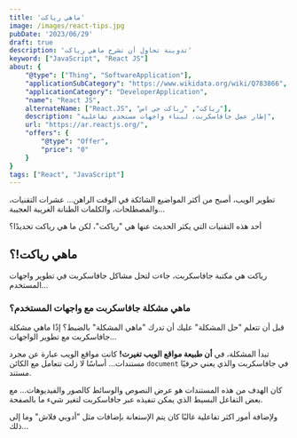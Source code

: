 ```yaml
---
title: 'ماهي رياكت'
image: /images/react-tips.jpg
pubDate: '2023/06/29'
draft: true
description: 'تدوينة تحاول أن تشرح ماهي رياكت'
keyword: ["JavaScript", "React JS"]
about: {
    "@type": ["Thing", "SoftwareApplication"],
    "applicationSubCategory": "https://www.wikidata.org/wiki/Q783866",
    "applicationCategory": "DeveloperApplication",
    "name": "React JS",
    alternateName: ["React.JS", "رياكت", "رياكت جي اس"], 
    description: "إطار عمل جافاسكربت، لبناء واجهات مستخدم تفاعلية",
    url: "https://ar.reactjs.org/",
    "offers": {
        "@type": "Offer",
        "price": "0"
    }
}
tags: ["React", "JavaScript"]
---
```


تطوير الويب، أصبح من أكثر المواضيع الشائكة في الوقت الراهن... عشرات التقنيات، والمصطلحات، والكلمات الطنانة الغريبة العجيبة...

أحد هذه التقنيات التي يكثر الحديث عنها هي "رياكت"، لكن ما هي رياكت تحديدًا؟

## ماهي رياكت!؟
رياكت هي مكتبة جافاسكربت، جاءت لتحل مشاكل جافاسكربت في تطوير واجهات المستخدم...

### ماهي مشكلة جافاسكربت مع واجهات المستخدم؟
قبل أن تتعلم "حل المشكلة" عليك أن تدرك "ماهي المشكلة" بالضبط؟ إذًا ماهي مشكلة جافاسكربت مع تطوير الواجهات...

تبدأ المشكلة، في **أن طبيعة مواقع الويب تغيرت!** كانت مواقع الويب عبارة عن مجرد مستندات...
أساسًا لا زلت تتعامل مع الكائن `document` في جافاسكربت والذي يعني حرفيًا مستند.

كان الهدف من هذه المستندات هو عرض النصوص والوسائط كالصور والفيديوهات... 
مع بعض التفاعل البسيط الذي يمكن تنفيذه عبر جافاسكربت لتغير شيء ما بالصفحة.

ولإضافة أمور اكثر تفاعلية غالبًا كان يتم الإستعانة بإضافات مثل "أدوبي فلاش" وما إلى ذلك...




